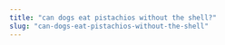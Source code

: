 ```yaml
---
title: "can dogs eat pistachios without the shell?"
slug: "can-dogs-eat-pistachios-without-the-shell"
---
```


